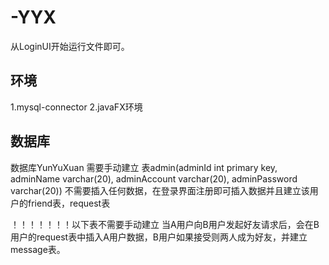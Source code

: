 # -YYX
从LoginUI开始运行文件即可。
## 环境
1.mysql-connector
2.javaFX环境
## 数据库
数据库YunYuXuan
需要手动建立
表admin(adminId int primary key, adminName varchar(20), adminAccount varchar(20), adminPassword varchar(20))
不需要插入任何数据，在登录界面注册即可插入数据并且建立该用户的friend表，request表

！！！！！！！以下表不需要手动建立
当A用户向B用户发起好友请求后，会在B用户的request表中插入A用户数据，B用户如果接受则两人成为好友，并建立message表。

